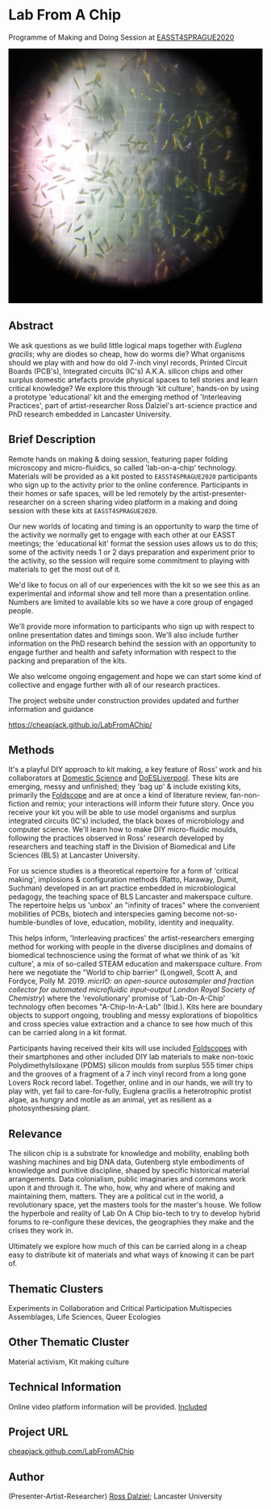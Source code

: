#  Lab From A Chip
Programme of Making and Doing Session at [EASST4SPRAGUE2020](https://www.easst4s2020prague.org/)

![*Euglena gracilis* on a haemocytometer viewed under a DIY lasercut microscope](images/protistcount.jpg)

## Abstract

We ask questions as we build little logical maps together with *Euglena gracilis*; why are diodes so cheap, how do worms die? What organisms should we play with and how do old 7-inch vinyl records, Printed Circuit Boards (PCB's), Integrated circuits (IC's) A.K.A. silicon chips and other surplus domestic artefacts provide physical spaces to tell stories and learn critical knowledge? We explore this through 'kit culture', hands-on by using a prototype 'educational' kit and the emerging method of 'Interleaving Practices', part of artist-researcher Ross Dalziel's art-science practice and PhD research embedded in Lancaster University.

## Brief Description

Remote hands on making & doing session, featuring paper folding microscopy and micro-fluidics, so called 'lab-on-a-chip' technology. Materials will be provided as a kit posted to `EASST4SPRAGUE2020` participants who sign up to the activity prior to the online conference. Participants in their homes or safe spaces, will be led remotely by the artist-presenter-researcher on a screen sharing video platform in a making and doing session with these kits at `EASST4SPRAGUE2020`.

 Our new worlds of locating and timing is an opportunity to warp the time of the activity we normally get to engage with each other at our EASST meetings; the 'educational kit' format the session uses allows us to do this; some of the activity needs 1 or 2 days preparation and experiment prior to the activity, so the session will require some commitment to playing with materials to get the most out of it.

 We'd like to focus on all of our experiences with the kit so we see this as an experimental and informal show and tell more than a presentation online. Numbers are limited to available kits so we have a core group of engaged people.

We'll provide more information to participants who sign up with respect to online presentation dates and timings soon. We'll also include further information on the PhD research behind the session with an opportunity to engage further and health and safety information with respect to the packing and preparation of the kits.

We also welcome ongoing engagement and hope we can start some kind of collective and engage further with all of our research practices.

The project website under construction provides updated and  further information and guidance

https://cheapjack.github.io/LabFromAChip/

## Methods

It's a playful DIY approach to kit making, a key feature of Ross' work and his collaborators at [Domestic Science](https://domesticscience.org.uk/) and [DoESLiverpool](https://doesliverpool.com/). These kits are emerging, messy and unfinished; they 'bag up' & include existing kits, primarily the [Foldscope](https://www.foldscope.com/) and are at once a kind of literature review, fan-non-fiction and remix; your interactions will inform their future story. Once you receive your kit you will be able to use model organisms and surplus integrated circuits (IC's) included, the black boxes of microbiology and computer science. We'll learn how to make DIY micro-fluidic moulds, following the practices observed in Ross' research developed by researchers and teaching staff in the Division of Biomedical and Life Sciences (BLS) at Lancaster University.

For us science studies is a theoretical repertoire for a form of 'critical making', implosions & configuration methods (Ratto, Haraway, Dumit, Suchman) developed in an art practice embedded in microbiological pedagogy, the teaching space of BLS Lancaster and makerspace culture. The repertoire helps us 'unbox' an "infinity of traces" where the convenient mobilities of PCBs, biotech and interspecies gaming become not-so-humble-bundles of love, education, mobility, identity and inequality.

This helps inform, 'Interleaving practices' the artist-researchers emerging method for working with people in the diverse disciplines and domains of biomedical technoscience using the format of what we think of as 'kit culture', a mix of so-called STEAM education and makerspace culture. From here we negotiate the "World to chip barrier" (Longwell, Scott A, and Fordyce, Polly M. 2019. *micrIO: an open-source autosampler and fraction collector for automated microfluidic input–output London Royal Society of Chemistry*) where the 'revolutionary' promise of 'Lab-On-A-Chip' technology often becomes "A-Chip-In-A-Lab" (Ibid.). Kits here are boundary objects to support ongoing, troubling and messy explorations of biopolitics and cross species value extraction and a chance to see how much of this can be carried along in a kit format.

Participants having received their kits will use included [Foldscopes](https://www.foldscope.com/) with their smartphones and other included DIY lab materials to make non-toxic Polydimethylsiloxane (PDMS) silicon moulds from surplus 555 timer chips and the grooves of a fragment of a 7 inch vinyl record from a long gone Lovers Rock record label. Together, online and in our hands, we will try to play with, yet fail to care-for-fully, Euglena gracilis a heterotrophic protist algae, as hungry and motile as an animal, yet as resilient as a photosynthesising plant.

## Relevance

The silicon chip is a substrate for knowledge and mobility, enabling both washing machines and big DNA data, Gutenberg style embodiments of knowledge and punitive discipline, shaped by specific historical material arrangements. Data colonialism, public imaginaries and commons work upon it and through it. The who, how, why and where of making and maintaining them, matters. They are a political cut in the world, a revolutionary space, yet the masters tools for the master's house. We follow the hyperbole and reality of Lab On A Chip bio-tech to try to develop hybrid forums to re-configure these devices, the geographies they make and the crises they work in.

Ultimately we explore how much of this can be carried along in a cheap easy to distribute kit of materials and what ways of knowing it can be part of.

## Thematic Clusters

Experiments in Collaboration and Critical Participation
Multispecies Assemblages, Life Sciences, Queer Ecologies

## Other Thematic Cluster

Material activism, Kit making culture

## Technical Information

Online video platform information will be provided.
[Included](https://cheapjack.github.io/LabFromAChip/#included)

## Project URL

[cheapjack.github.com/LabFromAChip](https://cheapjack.github.com/LabFromAChip)

## Author
(Presenter-Artist-Researcher) [Ross Dalziel](mailto:r.dalziel@lancaster.ac.uk); Lancaster University
